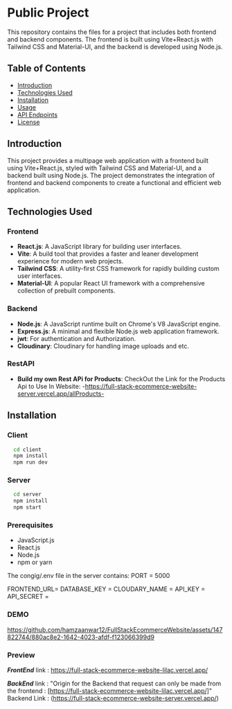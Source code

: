 # Public Project

This repository contains the files for a project that includes both frontend and backend components. The frontend is built using Vite+React.js with Tailwind CSS and Material-UI, and the backend is developed using Node.js.

## Table of Contents

- [Introduction](#introduction)
- [Technologies Used](#technologies-used)
- [Installation](#installation)
- [Usage](#usage)
- [API Endpoints](#api-endpoints)
- [License](#license)

## Introduction

This project provides a multipage web application with a frontend built using Vite+React.js, styled with Tailwind CSS and Material-UI, and a backend built using Node.js. The project demonstrates the integration of frontend and backend components to create a functional and efficient web application.


## Technologies Used

### Frontend
- **React.js**: A JavaScript library for building user interfaces.
- **Vite**: A build tool that provides a faster and leaner development experience for modern web projects.
- **Tailwind CSS**: A utility-first CSS framework for rapidly building custom user interfaces.
- **Material-UI**: A popular React UI framework with a comprehensive collection of prebuilt components.

### Backend
- **Node.js**: A JavaScript runtime built on Chrome's V8 JavaScript engine.
- **Express.js**: A minimal and flexible Node.js web application framework.
- **jwt**: For authentication and Authorization.
- **Cloudinary**: Cloudinary for handling image uploads and etc.

### RestAPI
- **Build my own Rest APi for Products**:
  CheckOut the Link for the Products Api to Use In Website:
-https://full-stack-ecommerce-website-server.vercel.app/allProducts-

## Installation

### Client
```sh
  cd client
  npm install
  npm run dev
```

### Server
```sh
  cd server
  npm install
  npm start
```


### Prerequisites
- JavaScript.js
- React.js
- Node.js
- npm or yarn

The congig/.env file in the server contains:
PORT = 5000

FRONTEND_URL= 
DATABASE_KEY = 
CLOUDARY_NAME = 
API_KEY = 
API_SECRET = 

### DEMO

https://github.com/hamzaanwar12/FullStackEcommerceWebsite/assets/147822744/880ac8e2-1642-4023-afdf-f123066399d9

### Preview
***FrontEnd***
link : https://full-stack-ecommerce-website-lilac.vercel.app/

***BackEnd***
link : "Origin for the Backend that request can only be made from the frontend : [https://full-stack-ecommerce-website-lilac.vercel.app/]" Backend Link : (https://full-stack-ecommerce-website-server.vercel.app/)
